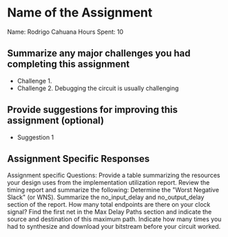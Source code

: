 # Name of the Assignment

Name: Rodrigo Cahuana
Hours Spent: 10

## Summarize any major challenges you had completing this assignment
* Challenge 1. 
* Challenge 2. Debugging the circuit is usually challenging

## Provide suggestions for improving this assignment (optional)
  * Suggestion 1

## Assignment Specific Responses

Assignment specific Questions:
Provide a table summarizing the resources your design uses from the implementation utilization report.
Review the timing report and summarize the following:
Determine the "Worst Negative Slack" (or WNS).
Summarize the no_input_delay and no_output_delay section of the report.
How many total endpoints are there on your clock signal?
Find the first net in the Max Delay Paths section and indicate the source and destination of this maximum path.
Indicate how many times you had to synthesize and download your bitstream before your circuit worked.